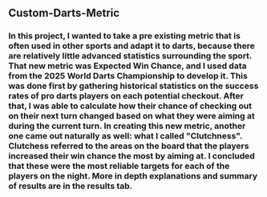 ## Custom-Darts-Metric

### In this project, I wanted to take a pre existing metric that is often used in other sports and adapt it to darts, because there are relatively little advanced statistics surrounding the sport. That new metric was Expected Win Chance, and I used data from the 2025 World Darts Championship to develop it. This was done first by gathering historical statistics on the success rates of pro darts players on each potential checkout. After that, I was able to calculate how their chance of checking out on their next turn changed based on what they were aiming at during the current turn. In creating this new metric, another one came out naturally as well: what I called "Clutchness". Clutchess referred to the areas on the board that the players increased their win chance the most by aiming at. I concluded that these were the most reliable targets for each of the players on the night. More in depth explanations and summary of results are in the results tab. 
